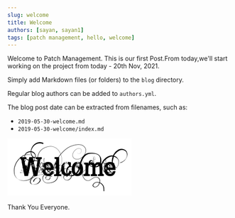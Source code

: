```yaml
---
slug: welcome
title: Welcome
authors: [sayan, sayan1]
tags: [patch management, hello, welcome]
---
```


Welcome to Patch Management.
This is our first Post.From today,we'll start working on the project from today - 20th Nov, 2021.

Simply add Markdown files (or folders) to the `blog` directory.

Regular blog authors can be added to `authors.yml`.

The blog post date can be extracted from filenames, such as:

- `2019-05-30-welcome.md`
- `2019-05-30-welcome/index.md`


![Docusaurus Plushie](./docusaurus-plushie-banner.png)

Thank You Everyone.